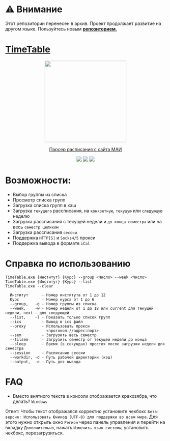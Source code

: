 # ⚠️ Внимание

Этот репозитории перенесен в архив. Проект продолжает развитие на другом языке. Пользуйтесь новым <a href='https://github.com/gh0st17/timetable-go'><b>
репозиторием</b>.

# TimeTable
<p align="center">
  <img width="256" height="256" src="https://github.com/user-attachments/assets/aaa1b413-25a4-4ff3-9577-5487ef99c5f2">
</p>

<p align="center">
  Парсер расписания с сайта МАИ
</p>


<p align="center">
  <a href="https://github.com/gh0st17/TimeTable/releases/latest"><img src="https://img.shields.io/github/v/release/gh0st17/TimeTable?style=plastic"></a>
  <img src="https://img.shields.io/badge/license-MIT-blue?style=plastic">
  <img src="https://tokei.rs/b1/github/gh0st17/TimeTable?category=code">
</p>

# Возможности:

- Выбор группы из списка
- Просмотр списка групп
- Загрузка списка групп в кэш
- Загрузка `текущего` рассписания, на `конкретную`, `текущую` или `следующую` неделю
- Загрузка рассписания с текущей недели и `до конца семестра` или на весь `семестр целиком`
- Загрузка рассписания `сессии`
- Поддержка `HTTP[S]` и `Socks4/5` прокси
- Поддержка вывода в формате `iCal`

# Справка по использованию

```
TimeTable.exe {Институт} {Курс} --group <Число> --week <Число>
TimeTable.exe {Институт} {Курс} --list
TimeTable.exe --clear

  Институт      - Номер института от 1 до 12
  Курс          - Номер курса от 1 до 6
  --group,   -g - Номер группы из списка
  --week,    -w - Номер недели от 1 до 18 или current для текущей недили, next — для следующей
  --list,    -l - Показать только список групп
  --ics         - Вывод в ics файл
  --proxy       - Использовать прокси
                  <протокол://адрес:порт>
  --sem         - Загрузить весь семестр
  --tilsem      - Загрузить семестр от текущей недели до конца
  --sleep       - Время (в секундах) простоя после загрузки недели для семестра
  --session     - Расписание сессии
  --workdir, -d - Путь рабочей директории (кэш)
  --output,  -o - Путь для вывода
```

# FAQ

- Вместо внятного текста в консоли отображается кракозябра, что делать? `Windows`

Ответ: Чтобы текст отображался корректно установите чекбокс `Бета-версия: Использовать Юникод (UTF-8) для поддержки во всем мире`. Для этого нужно открыть окно `Регион` через панель управления и перейти на вкладку `Дополнительно`, нажать `Изменить язык системы`, установить чекбокс, перезагрузиться.
